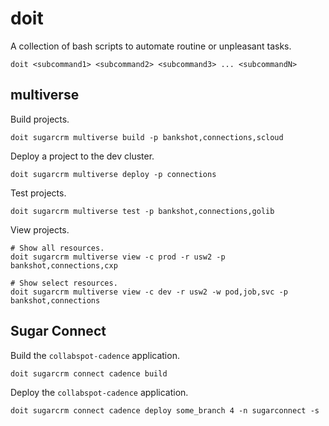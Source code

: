 # doit

A collection of bash scripts to automate routine or unpleasant tasks.

```shell
doit <subcommand1> <subcommand2> <subcommand3> ... <subcommandN>
```

## multiverse

Build projects.

```shell
doit sugarcrm multiverse build -p bankshot,connections,scloud
```

Deploy a project to the dev cluster.

```shell
doit sugarcrm multiverse deploy -p connections
```

Test projects.

```shell
doit sugarcrm multiverse test -p bankshot,connections,golib
```

View projects.

```shell
# Show all resources.
doit sugarcrm multiverse view -c prod -r usw2 -p bankshot,connections,cxp

# Show select resources.
doit sugarcrm multiverse view -c dev -r usw2 -w pod,job,svc -p bankshot,connections
```

## Sugar Connect

Build the `collabspot-cadence` application.

```shell
doit sugarcrm connect cadence build
```

Deploy the `collabspot-cadence` application.

```shell
doit sugarcrm connect cadence deploy some_branch 4 -n sugarconnect -s
```
